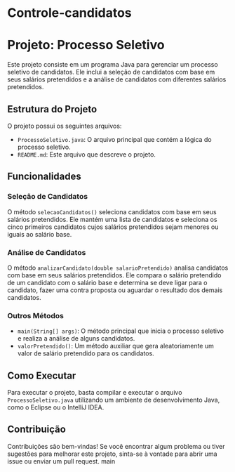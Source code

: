 # Controle-candidatos

# Projeto: Processo Seletivo
Este projeto consiste em um programa Java para gerenciar um processo seletivo de candidatos. Ele inclui a seleção de candidatos com base em seus salários pretendidos e a análise de candidatos com diferentes salários pretendidos.

## Estrutura do Projeto

O projeto possui os seguintes arquivos:

- `ProcessoSeletivo.java`: O arquivo principal que contém a lógica do processo seletivo.
- `README.md`: Este arquivo que descreve o projeto.

## Funcionalidades

### Seleção de Candidatos

O método `selecaoCandidatos()` seleciona candidatos com base em seus salários pretendidos. Ele mantém uma lista de candidatos e seleciona os cinco primeiros candidatos cujos salários pretendidos sejam menores ou iguais ao salário base.

### Análise de Candidatos

O método `analizarCandidato(double salarioPretendido)` analisa candidatos com base em seus salários pretendidos. Ele compara o salário pretendido de um candidato com o salário base e determina se deve ligar para o candidato, fazer uma contra proposta ou aguardar o resultado dos demais candidatos.

### Outros Métodos

- `main(String[] args)`: O método principal que inicia o processo seletivo e realiza a análise de alguns candidatos.
- `valorPretendido()`: Um método auxiliar que gera aleatoriamente um valor de salário pretendido para os candidatos.

## Como Executar

Para executar o projeto, basta compilar e executar o arquivo `ProcessoSeletivo.java` utilizando um ambiente de desenvolvimento Java, como o Eclipse ou o IntelliJ IDEA.

## Contribuição

Contribuições são bem-vindas! Se você encontrar algum problema ou tiver sugestões para melhorar este projeto, sinta-se à vontade para abrir uma issue ou enviar um pull request.
 main
